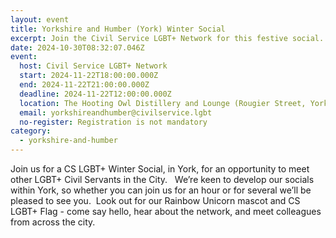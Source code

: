 ```yaml
---
layout: event
title: Yorkshire and Humber (York) Winter Social
excerpt: Join the Civil Service LGBT+ Network for this festive social.
date: 2024-10-30T08:32:07.046Z
event:
  host: Civil Service LGBT+ Network
  start: 2024-11-22T18:00:00.000Z
  end: 2024-11-22T21:00:00.000Z
  deadline: 2024-11-22T12:00:00.000Z
  location: The Hooting Owl Distillery and Lounge (Rougier Street, York)
  email: yorkshireandhumber@civilservice.lgbt
  no-register: Registration is not mandatory
category:
  - yorkshire-and-humber
---
```

Join us for a CS LGBT+ Winter Social, in York, for an opportunity to meet other LGBT+ Civil Servants in the City.   We’re keen to develop our socials within York, so whether you can join us for an hour or for several we’ll be pleased to see you.  Look out for our Rainbow Unicorn mascot and CS LGBT+ Flag - come say hello, hear about the network, and meet colleagues from across the city.